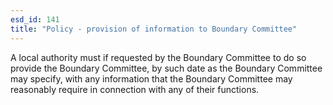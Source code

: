 ```yaml
---
esd_id: 141
title: "Policy - provision of information to Boundary Committee"
---
```


A local authority must if requested by the Boundary Committee to do so provide the Boundary Committee, by such date as the Boundary Committee may specify, with any information that the Boundary Committee may reasonably require in connection with any of their functions.

